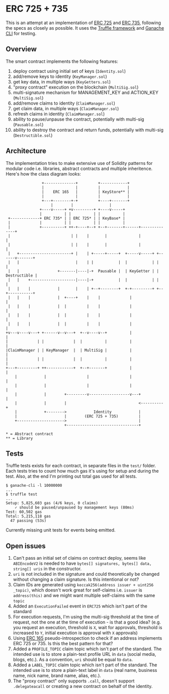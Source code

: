 # ERC 725 + 735

This is an attempt at an implementation of [ERC 725](https://github.com/ethereum/EIPs/issues/725) and [ERC 735](https://github.com/ethereum/EIPs/issues/735), following the specs as closely as possible. It uses the [Truffle framework](http://truffleframework.com/) and [Ganache CLI](https://github.com/trufflesuite/ganache-cli) for testing.

## Overview

The smart contract implements the following features:

1. deploy contract using initial set of keys (`Identity.sol`)
2. add/remove keys to identity (`KeyManager.sol`)
3. get key data, in multiple ways (`KeyGetters.sol`)
4. "proxy contract" execution on the blockchain (`MultiSig.sol`)
5. multi-signature mechanism for MANAGEMENT_KEY and ACTION_KEY (`MultiSig.sol`)
6. add/remove claims to identity (`ClaimManager.sol`)
7. get claim data, in multiple ways (`ClaimManager.sol`)
8. refresh claims in identity (`ClaimManager.sol`)
9. ability to pause/unpause the contract, potentially with multi-sig (`Pausable.sol`)
10. ability to destroy the contract and return funds, potentially with multi-sig (`Destructible.sol`)

## Architecture

The implementation tries to make extensive use of Solidity patterns for modular code i.e. libraries, abstract contracts and multiple inheritence. Here's how the class diagram looks:

```
                +--------------+         +------------+
                |              |         |            |
                |    ERC 165   |         | KeyStore** |
                |              |         |            |
                +---+--------+-+         +----+-------+
                    |        |                |
               +----v-----+ +v---------+ +----v-----+
               |          | |          | |          |
 +-------------+ ERC 735* | | ERC 725* | | KeyBase* |
 |             |          | |          | |          |
 |             +----------+ ++-+----+--+ +--+-------+------+--------------+
 |                           | |    |       |              |              |
 |                           | |    |       |              |              |
 |   +-----------------------+ |    | +-----+-----+  +-----v-----+ +------v-------+
 |   |                         |    | |           |  |           | |              |
 |   |                 +-------|----|-+  Pausable |  | KeyGetter | | Destructible |
 |   |    +--------------------|----|-+           |  |           | |              |
 |   |    |            |       |    | +--+--------+  +-+---------+ +--+-----------+
 |   |    |            |  +----+    |    |             |              |
 |   |    |            |  |         |    |             |              |
 |   |    |            |  |         |    |             |              |
 |   |    |            |  |         |    |             |              |
+v---v----v---+ +------v--v---+  +--v----v--+          |              |
|             | |             |  |          |          |              |
|ClaimManager | | KeyManager  |  | MultiSig |          |              |
|             | |             |  |          |          |              |
+---+---------+ ++------------+  +--+-------+          |              |
    |            |                  |                  |              |
    |            |                  |                  |              |
    |            |        +---------v------------------v---+          |
    |            |        |                                <----------+
    |            +-------->            Identity            |
    |                     |        (ERC 725 + 735)         |
    +--------------------->                                |
                          +--------------------------------+

* = Abstract contract
** = Library
```

## Tests

Truffle tests exists for each contract, in separate files in the `test/` folder. Each tests tries to count how much gas it's using for setup and during the test. Also, at the end I'm printing out
total gas used for all tests.
```
$ ganache-cli -l 10000000
...
$ truffle test
...
Setup: 5,825,603 gas (4/6 keys, 0 claims)
    ✓ should be paused/unpaused by management keys (80ms)
Test: 60,502 gas
Total: 5,215,118 gas
  47 passing (53s)
```

Currently missing unit tests for events being emitted.

## Open issues
1. Can't pass an initial set of claims on contract deploy, seems like `ABIEncodeV2` is needed to have `bytes[] signatures, bytes[] data, string[] uris` in the constructor.
1. `uri` is not included in the signature and could theoretically be changed without changing a claim signature. Is this intentional or not?
1. Claim IDs are generated using `keccak256(address issuer + uint256 _topic)`, which doesn't work great for self-claims i.e. `issuer` is `address(this)` and we might want multiple self-claims with the same `topic`
1. Added an `ExecutionFailed` event in `ERC725` which isn't part of the standard
1. For execution requests, I'm using the multi-sig threshold at the time of request, not the one at the time of execution - is that a good idea? (e.g. you request an execution, threshold is `X`, wait for approvals, threshold is increased to `Y`, initial execution is approval with `X` approvals)
1. Using [ERC 165](https://github.com/ethereum/EIPs/pull/881) pseudo-introspection to check if an address implements ERC 725 or 735. Is this the best pattern for that?
1. Added a `PROFILE_TOPIC` claim topic which isn't part of the standard. The intended use is to store a plain-text profile URL in `data` (social media, blogs, etc.). As a convention, `uri` should be equal to `data`.
1. Added a `LABEL_TOPIC` claim topic which isn't part of the standard. The intended use is to store a plain-text label in `data` (real name, business name, nick name, brand name, alias, etc.).
1. The "proxy contract" only supports `.call`, doesn't support `.delegateacall` or creating a new contract on behalf of the identity.